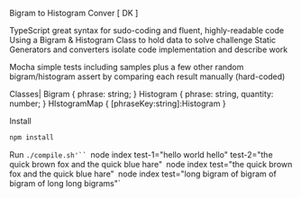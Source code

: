 Bigram to Histogram Conver [ DK ]

TypeScript
  great syntax for sudo-coding and fluent, highly-readable code
  Using a Bigram & Histogram Class to hold data to solve challenge
  Static Generators and converters isolate code implementation and describe work

Mocha
  simple tests including samples plus a few other random bigram/histogram
  assert by comparing each result manually (hard-coded)


Classes|
  Bigram { phrase: string; }
  Histogram { phrase: string, quantity: number; }
  HIstogramMap { [phraseKey:string]:Histogram }


Install
```javascript
npm install
```


Run 
`./compile.sh'``
`node index test-1="hello world hello" test-2="the quick brown fox and the quick blue hare"`
`node index test="the quick brown fox and the quick blue hare"`
`node index test="long bigram of bigram of bigram of long long bigrams"`

